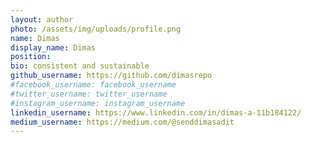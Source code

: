 ```yaml
---
layout: author
photo: /assets/img/uploads/profile.png
name: Dimas
display_name: Dimas
position: 
bio: consistent and sustainable
github_username: https://github.com/dimasrepo
#facebook_username: facebook_username
#twitter_username: twitter_username
#instagram_username: instagram_username
linkedin_username: https://www.linkedin.com/in/dimas-a-11b184122/
medium_username: https://medium.com/@senddimasadit
---
```


